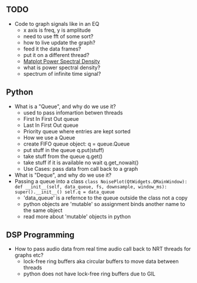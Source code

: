 ## TODO
- Code to graph signals like in an EQ
  - x axis is freq, y is amplitude
  - need to use fft of some sort?
  - how to live update the graph?
  - feed it the data frames?
  - put it on a different thread?
  - [Matplot Power Spectral Density](https://matplotlib.org/stable/gallery/lines_bars_and_markers/psd_demo.html#sphx-glr-gallery-lines-bars-and-markers-psd-demo-py)
  - what is power spectral density?
  - spectrum of infinite time signal?


## Python
- What is a "Queue", and why do we use it?
  - used to pass infomartion betwen threads
  - First In First Out queue
  - Last In First Out queue
  - Priority queue where entries are kept sorted
  - How we use a Queue
  - create FIFO queue object: q = queue.Queue
  - put stuff in the queue q.put(stuff)
  - take stuff from the queue q.get()
  - take stuff if it is available no wait q.get_nowait()
  - Use Cases: pass data from call back to a graph
- What is "Deque", and why do we use it?
- Passing a queue into a class
`class NoisePlot(QtWidgets.QMainWindow):
      def __init__(self, data_queue, fs, downsample, window_ms):
          super().__init__()
          self.q = data_queue `
  - 'data_queue' is a refernce to the queue outside the class not a copy
  - python objects are 'mutable' so assignment binds another name to the same object
  - read more about 'mutable' objects in python


## DSP Programming
- How to pass audio data from real time audio call back to NRT threads for graphs etc?
  - lock-free ring buffers aka circular buffers to move data between threads
  - python does not have lock-free ring buffers due to GIL
